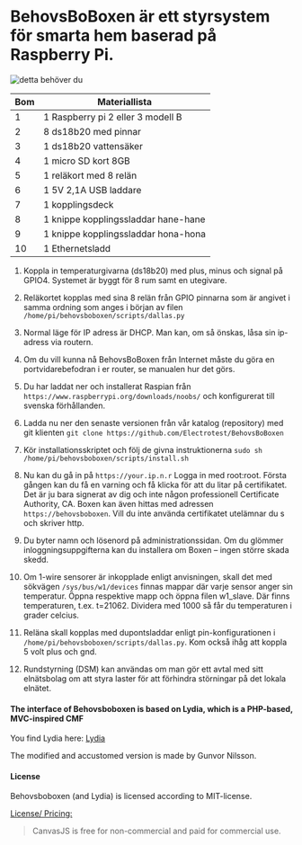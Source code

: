 # BehovsBoBoxen är ett styrsystem för smarta hem baserad på Raspberry Pi.
![detta behöver du](http://www.behovsbo.se/themes/images/bbbmaterial.jpg)

Bom | Materiallista
--- | -------------
1 | 1 Raspberry pi 2 eller 3 modell B
2 | 8 ds18b20 med pinnar
3 | 1 ds18b20 vattensäker
4 | 1 micro SD kort 8GB
5 | 1 reläkort med 8 relän
6 | 1 5V 2,1A USB laddare
7 | 1 kopplingsdeck
8 | 1 knippe kopplingssladdar hane-hane
9 | 1 knippe kopplingssladdar hona-hona
10 | 1 Ethernetsladd


1. Koppla in temperaturgivarna (ds18b20) med plus, minus och signal på GPIO4. Systemet är byggt för 8 rum samt en utegivare.

2. Reläkortet kopplas med sina 8 relän från GPIO pinnarna som är angivet i samma ordning som anges i början av filen `/home/pi/behovsboboxen/scripts/dallas.py`

3. Normal läge för IP adress är DHCP. Man kan, om så önskas, låsa sin ip-adress via routern.

4. Om du vill kunna nå BehovsBoBoxen från Internet måste du göra en portvidarebefodran i er router, se manualen hur det görs.

5. Du har laddat ner och installerat Raspian från `https://www.raspberrypi.org/downloads/noobs/` och konfigurerat till svenska förhållanden.

6. Ladda nu ner den senaste versionen från vår katalog (repository) med git klienten `git clone https://github.com/Electrotest/BehovsBoBoxen`

7. Kör installationsskriptet och följ de givna instruktionerna `sudo sh /home/pi/behovsboboxen/scripts/install.sh`

8. Nu kan du gå in på `https://your.ip.n.r` Logga in med root:root. Första gången kan du få en varning och få klicka för att du litar på certifikatet. Det är ju bara signerat av dig och inte någon professionell Certificate Authority, CA.
Boxen kan även hittas med adressen `https://behovsboboxen`. Vill du inte använda certifikatet utelämnar du s och skriver http.

9. Du byter namn och lösenord på administrationssidan. Om du glömmer inloggningsuppgifterna kan du installera om Boxen – ingen större skada skedd.

10. Om 1-wire sensorer är inkopplade enligt anvisningen, skall det med sökvägen `/sys/bus/w1/devices` finnas mappar där varje sensor anger sin temperatur. Öppna respektive mapp och öppna filen w1_slave. Där finns temperaturen, t.ex. t=21062. Dividera med 1000 så får du temperaturen i grader celcius.

11. Reläna skall kopplas med dupontsladdar enligt pin-konfigurationen i `/home/pi/behovsboboxen/scripts/dallas.py`. Kom också ihåg att koppla 5 volt plus och gnd.

12. Rundstyrning (DSM) kan användas om man gör ett avtal med sitt elnätsbolag om att styra laster för att förhindra störningar på det lokala elnätet.



#### The interface of Behovsboboxen is based on Lydia, which is a PHP-based, MVC-inspired CMF

You find Lydia here: [Lydia](https://github.com/mosbth/lydia)

The modified and accustomed version is made by Gunvor Nilsson.


#### License

Behovsboboxen (and Lydia) is licensed according to MIT-license. 


[License/ Pricing:](http://canvasjs.com/download-html5-charting-graphing-library/)
> CanvasJS is free for non-commercial and paid for commercial use.